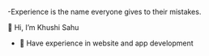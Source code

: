 -Experience is the name everyone gives to their mistakes.

👋 Hi, I’m Khushi Sahu
- 👀 Have experience in website and app development

